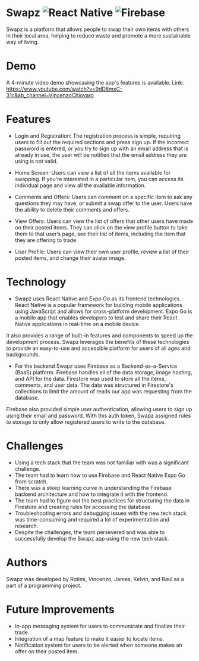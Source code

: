 # Swapz ![React Native](https://img.shields.io/badge/react_native-%2320232a.svg?style=for-the-badge&logo=react&logoColor=%2361DAFB) ![Firebase](https://img.shields.io/badge/firebase-%23039BE5.svg?style=for-the-badge&logo=firebase)

Swapz is a platform that allows people to swap their own items with others in their local area, helping to reduce waste and promote a more sustainable way of living.

# Demo

A 4-minute video demo showcasing the app's features is available.
Link: https://www.youtube.com/watch?v=9dD8mxC-31c&ab_channel=VincenzoChiovaro

# Features

- Login and Registration: The registration process is simple, requiring users to fill out the required sections and press sign up. If the incorrect password is entered, or you try to sign up with an email address that is already in use, the user will be notified that the email address they are using is not valid.

- Home Screen: Users can view a list of all the items available for swapping. If you're interested in a particular item, you can access its individual page and view all the available information.

- Comments and Offers: Users can comment on a specific item to ask any questions they may have, or submit a swap offer to the user. Users have the ability to delete their comments and offers.

- View Offers: Users can view the list of offers that other users have made on their posted items. They can click on the view profile button to take them to that user’s page, see their list of items, including the item that they are offering to trade.

- User Profile: Users can view their own user profile, review a list of their posted items, and change their avatar image.

# Technology

- Swapz uses React Native and Expo Go as its frontend technologies. React Native is a popular framework for building mobile applications using JavaScript and allows for cross-platform development. Expo Go is a mobile app that enables developers to test and share their React Native applications in real-time on a mobile device.

It also provides a range of built-in features and components to speed up the development process. Swapz leverages the benefits of these technologies to provide an easy-to-use and accessible platform for users of all ages and backgrounds.

- For the backend Swapz uses Firebase as a Backend-as-a-Service (BaaS) platform. Firebase handles all of the data storage, image hosting, and API for the data. Firestore was used to store all the items, comments, and user data. The data was structured in Firestore's collections to limit the amount of reads our app was requesting from the database.

Firebase also provided simple user authentication, allowing users to sign up using their email and password. With this auth token, Swapz assigned rules to storage to only allow registered users to write to the database.

# Challenges

- Using a tech stack that the team was not familiar with was a significant challenge.
- The team had to learn how to use Firebase and React Native Expo Go from scratch.
- There was a steep learning curve in understanding the Firebase backend architecture and how to integrate it with the frontend.
- The team had to figure out the best practices for structuring the data in Firestore and creating rules for accessing the database.
- Troubleshooting errors and debugging issues with the new tech stack was time-consuming and required a lot of experimentation and research.
- Despite the challenges, the team persevered and was able to successfully develop the Swapz app using the new tech stack.

# Authors

Swapz was developed by Rotimi, Vincenzo, James, Kelvin, and Raul as a part of a programming project.

# Future Improvements

- In-app messaging system for users to communicate and finalize their trade.
- Integration of a map feature to make it easier to locate items.
- Notification system for users to be alerted when someone makes an offer on their posted item.
